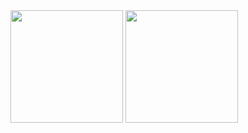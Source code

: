 <div>    
    <img height="180em" src="https://github-readme-stats.vercel.app/api?username=rootsquid&show_icons=true&theme=dracula"/>
    <img height="180em" src="https://github-readme-stats.vercel.app/api/top-langs/?username=rootsquid&layout=compact&theme=dracula"/>
</div>

<div style="display: inline-block">

</div>
